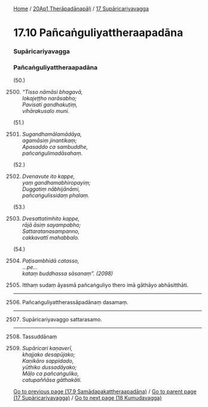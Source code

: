 
[Home](/) / [20Ap1 Therāpadānapāḷi](/tipitaka/20Ap1.md) / [17 Supāricariyavagga](/tipitaka/20Ap1/17.md)

# 17.10 Pañcaṅguliyattheraapadāna

### Supāricariyavagga

### Pañcaṅguliyattheraapadāna

(50.)

2500. _“Tisso nāmāsi bhagavā,_  
_lokajeṭṭho narāsabho;_  
_Pavisati gandhakuṭiṃ,_  
_vihārakusalo muni._  


(51.)

2501. _Sugandhamālamādāya,_  
_agamāsiṃ jinantikaṃ;_  
_Apasaddo ca sambuddhe,_  
_pañcaṅgulimadāsahaṃ._  


(52.)

2502. _Dvenavute ito kappe,_  
_yaṃ gandhamabhiropayiṃ;_  
_Duggatiṃ nābhijānāmi,_  
_pañcaṅgulissidaṃ phalaṃ._  


(53.)

2503. _Dvesattatimhito kappe,_  
_rājā āsiṃ sayampabho;_  
_Sattaratanasampanno,_  
_cakkavattī mahabbalo._  


(54.)

2504. _Paṭisambhidā catasso,_  
_…pe…_  
_kataṃ buddhassa sāsanaṃ”. (2098)_  


2505. Itthaṃ sudaṃ āyasmā pañcaṅguliyo thero imā gāthāyo abhāsitthāti.

---

2506. Pañcaṅguliyattherassāpadānaṃ dasamaṃ.



---

2507. Supāricariyavaggo sattarasamo.



---

2508. Tassuddānaṃ



2509. _Supāricari kaṇaverī,_  
_khajjako desapūjako;_  
_Kaṇikāro sappidado,_  
_yūthiko dussadāyako;_  
_Māḷo ca pañcaṅguliko,_  
_catupaññāsa gāthakāti._  


[Go to previous page (17.9 Samādapakattheraapadāna)](/tipitaka/20Ap1/17/17.9.md) / [Go to parent page (17 Supāricariyavagga)](/tipitaka/20Ap1/17.md) / [Go to next page (18 Kumudavagga)](/tipitaka/20Ap1/18.md)


